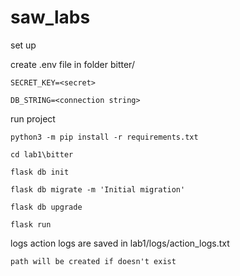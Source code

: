 # saw_labs
set up

create .env file in folder bitter/

    SECRET_KEY=<secret>

    DB_STRING=<connection string>


run project

    python3 -m pip install -r requirements.txt

    cd lab1\bitter

    flask db init

    flask db migrate -m 'Initial migration'

    flask db upgrade

    flask run

logs
    action logs are saved in lab1/logs/action_logs.txt
    
    path will be created if doesn't exist 
